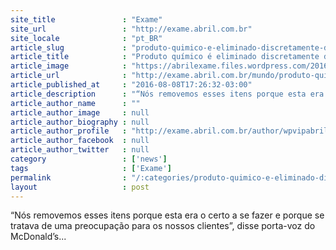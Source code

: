 ```yaml
---
site_title               : "Exame"
site_url                 : "http://exame.abril.com.br"
site_locale              : "pt_BR"
article_slug             : "produto-quimico-e-eliminado-discretamente-de-fast-foods"
article_title            : "Produto químico é eliminado discretamente de fast foods"
article_image            : "https://abrilexame.files.wordpress.com/2016/09/size_960_16_9_hamburguer-22.jpg?quality=70&strip=all&w=960"
article_url              : "http://exame.abril.com.br/mundo/produto-quimico-e-eliminado-discretamente-de-fast-foods/"
article_published_at     : "2016-08-08T17:26:32-03:00"
article_description      : "“Nós removemos esses itens porque esta era o certo a se fazer e porque se tratava de uma preocupação para os nossos clientes”, disse porta-voz do McDonald’s..."
article_author_name      : ""
article_author_image     : null
article_author_biography : null
article_author_profile   : "http://exame.abril.com.br/author/wpvipabril/"
article_author_facebook  : null
article_author_twitter   : null
category                 : ['news']
tags                     : ['Exame']
permalink                : "/:categories/produto-quimico-e-eliminado-discretamente-de-fast-foods/"
layout                   : post
---
```


“Nós removemos esses itens porque esta era o certo a se fazer e porque se tratava de uma preocupação para os nossos clientes”, disse porta-voz do McDonald’s...

